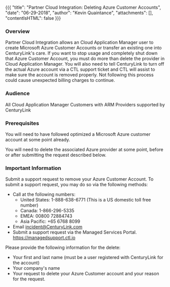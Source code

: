 {{{
  "title": "Partner Cloud Integration: Deleting Azure Customer Accounts",
  "date": "06-29-2018",
  "author": "Kevin Quaintance",
  "attachments": [],
  "contentIsHTML": false
}}}

### Overview

Partner Cloud Integration allows an Cloud Application Manager user to create Microsoft Azure Customer Accounts or transfer an existing one into CenturyLink's care. If you want to stop usage and completely shut down that Azure Customer Account, you must do more than delete the provider in Cloud Application Manager. You will also need to tell CenturyLink to turn off the actual Azure account via a CTL support ticket and CTL will assist to make sure the account is removed properly.  Not following this process could cause unexpected billing charges to continue.

### Audience

All Cloud Application Manager Customers with ARM Providers supported by CenturyLink

### Prerequisites

You will need to have followed optimized a Microsoft Azure customer account at some point already.

You will need to delete the associated Azure provider at some point, before or after submitting the request described below.

### Important Information

Submit a support request to remove your Azure Customer Account. To submit a support request, you may do so via the following methods:

* Call at the following numbers:
    * United States: 1-888-638-6771 (This is a US domestic toll free number)
    * Canada: 1-866-296-5335
    * EMEA: 00800 72884743
    * Asia Pacific: +65 6768 8099
* Email incident@CenturyLink.com
* Submit a support request via the Managed Services Portal. https://managedsupport.ctl.io

Please provide the following information for the delete:

* Your first and last name (must be a user registered with CenturyLink for the account)
* Your company's name
* Your request to delete your Azure Customer account and your reason for the request.
